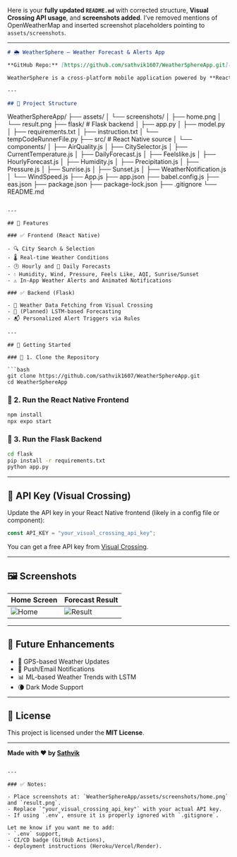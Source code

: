 Here is your **fully updated `README.md`** with corrected structure, **Visual Crossing API usage**, and **screenshots added**. I’ve removed mentions of OpenWeatherMap and inserted screenshot placeholders pointing to `assets/screenshots`.

---

```markdown
# 🌦️ WeatherSphere – Weather Forecast & Alerts App

**GitHub Repo:** [https://github.com/sathvik1607/WeatherSphereApp.git](https://github.com/sathvik1607/WeatherSphereApp.git)

WeatherSphere is a cross-platform mobile application powered by **React Native** (frontend) and **Flask** (backend). It provides real-time weather updates, forecasts, and personalized alerts using the **Visual Crossing API**. The backend supports ML integrations and alert management.

---

## 📁 Project Structure

```

WeatherSphereApp/
├── assets/
│   └── screenshots/
│       ├── home.png
│       └── result.png
├── flask/                      # Flask backend
│   ├── app.py
│   ├── model.py
│   ├── requirements.txt
│   ├── instruction.txt
│   └── tempCodeRunnerFile.py
├── src/                        # React Native source
│   └── components/
│       ├── AirQuality.js
│       ├── CitySelector.js
│       ├── CurrentTemperature.js
│       ├── DailyForecast.js
│       ├── Feelslike.js
│       ├── HourlyForecast.js
│       ├── Humidity.js
│       ├── Precipitation.js
│       ├── Pressure.js
│       ├── Sunrise.js
│       ├── Sunset.js
│       ├── WeatherNotification.js
│       └── WindSpeed.js
├── App.js
├── app.json
├── babel.config.js
├── eas.json
├── package.json
├── package-lock.json
├── .gitignore
└── README.md

````

---

## 🚀 Features

### ✅ Frontend (React Native)

- 🔍 City Search & Selection
- 🌡️ Real-time Weather Conditions
- 🕒 Hourly and 📅 Daily Forecasts
- 💧 Humidity, Wind, Pressure, Feels Like, AQI, Sunrise/Sunset
- ⚠️ In-App Weather Alerts and Animated Notifications

### ✅ Backend (Flask)

- 📡 Weather Data Fetching from Visual Crossing
- 🧠 (Planned) LSTM-based Forecasting
- 📬 Personalized Alert Triggers via Rules

---

## 🔧 Getting Started

### 🔹 1. Clone the Repository

```bash
git clone https://github.com/sathvik1607/WeatherSphereApp.git
cd WeatherSphereApp
````

### 🔹 2. Run the React Native Frontend

```bash
npm install
npx expo start
```

### 🔹 3. Run the Flask Backend

```bash
cd flask
pip install -r requirements.txt
python app.py
```

---

## 🔑 API Key (Visual Crossing)

Update the API key in your React Native frontend (likely in a config file or component):

```js
const API_KEY = "your_visual_crossing_api_key";
```

You can get a free API key from [Visual Crossing](https://www.visualcrossing.com/).

---

## 🖼️ Screenshots

| Home Screen                          | Forecast Result                          |
| ------------------------------------ | ---------------------------------------- |
| ![Home](assets/screenshots/home.png) | ![Result](assets/screenshots/result.png) |

---

## 🔮 Future Enhancements

* 📍 GPS-based Weather Updates
* 🔔 Push/Email Notifications
* 📊 ML-based Weather Trends with LSTM
* 🌘 Dark Mode Support

---

## 📄 License

This project is licensed under the **MIT License**.

---

**Made with ❤️ by [Sathvik](https://github.com/sathvik1607)**

```

---

### ✅ Notes:

- Place screenshots at: `WeatherSphereApp/assets/screenshots/home.png` and `result.png`.
- Replace `"your_visual_crossing_api_key"` with your actual API key.
- If using `.env`, ensure it is properly ignored with `.gitignore`.

Let me know if you want me to add:
- `.env` support,
- CI/CD badge (GitHub Actions),
- deployment instructions (Heroku/Vercel/Render).
```

